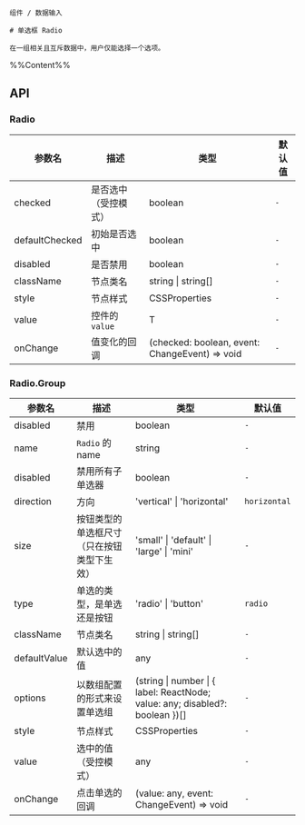 `````
组件 / 数据输入

# 单选框 Radio

在一组相关且互斥数据中，用户仅能选择一个选项。
`````

%%Content%%

## API

### Radio

|参数名|描述|类型|默认值|
|---|---|---|---|
|checked|是否选中（受控模式）|boolean |`-`|
|defaultChecked|初始是否选中|boolean |`-`|
|disabled|是否禁用|boolean |`-`|
|className|节点类名|string \| string[] |`-`|
|style|节点样式|CSSProperties |`-`|
|value|控件的 `value`|T |`-`|
|onChange|值变化的回调|(checked: boolean, event: ChangeEvent) => void |`-`|

### Radio.Group

|参数名|描述|类型|默认值|
|---|---|---|---|
|disabled|禁用|boolean |`-`|
|name|`Radio` 的 name|string |`-`|
|disabled|禁用所有子单选器|boolean |`-`|
|direction|方向|'vertical' \| 'horizontal' |`horizontal`|
|size|按钮类型的单选框尺寸（只在按钮类型下生效）|'small' \| 'default' \| 'large' \| 'mini' |`-`|
|type|单选的类型，是单选还是按钮|'radio' \| 'button' |`radio`|
|className|节点类名|string \| string[] |`-`|
|defaultValue|默认选中的值|any |`-`|
|options|以数组配置的形式来设置单选组|(string \| number \| { label: ReactNode; value: any; disabled?: boolean })[] |`-`|
|style|节点样式|CSSProperties |`-`|
|value|选中的值（受控模式）|any |`-`|
|onChange|点击单选的回调|(value: any, event: ChangeEvent) => void |`-`|
